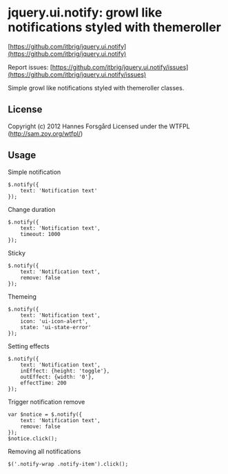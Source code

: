 jquery.ui.notify: growl like notifications styled with themeroller
===================================================================

[https://github.com/itbrig/jquery.ui.notify](https://github.com/itbrig/jquery.ui.notify)

Report issues: [https://github.com/itbrig/jquery.ui.notify/issues](https://github.com/itbrig/jquery.ui.notify/issues)

Simple growl like notifications styled with themeroller classes.

## License

Copyright (c) 2012 Hannes Forsgård
Licensed under the WTFPL (http://sam.zoy.org/wtfpl/)

## Usage

Simple notification

    $.notify({
        text: 'Notification text'
    });

Change duration

    $.notify({
        text: 'Notification text',
        timeout: 1000
    });


Sticky

    $.notify({
        text: 'Notification text',
        remove: false
    });

Themeing

    $.notify({
        text: 'Notification text',
        icon: 'ui-icon-alert',
        state: 'ui-state-error'
    });

Setting effects

    $.notify({
        text: 'Notification text',
        inEffect: {height: 'toggle'},
        outEffect: {width: '0'},
        effectTime: 200
    });

Trigger notification remove

    var $notice = $.notify({
        text: 'Notification text',
        remove: false
    });
    $notice.click();

Removing all notifications

    $('.notify-wrap .notify-item').click();

